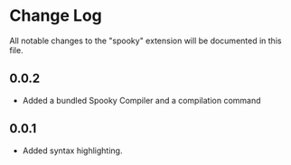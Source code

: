 # Change Log

All notable changes to the "spooky" extension will be documented in this file.

## 0.0.2
- Added a bundled Spooky Compiler and a compilation command

## 0.0.1
- Added syntax highlighting.